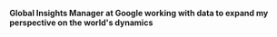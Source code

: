 **Global Insights Manager at Google working with data to expand my perspective on the world's dynamics**

